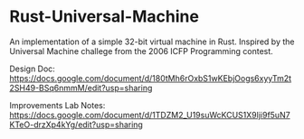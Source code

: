 # Rust-Universal-Machine

An implementation of a simple 32-bit virtual machine in Rust.
Inspired by the Universal Machine challege from the 2006 ICFP Programming contest.

Design Doc: https://docs.google.com/document/d/180tMh6rOxbS1wKEbjOogs6xyyTm2t2SH49-BSq6nmmM/edit?usp=sharing

Improvements Lab Notes: https://docs.google.com/document/d/1TDZM2_U19suWcKCUS1X9lji9f5uN7KTeO-drzXp4kYg/edit?usp=sharing
